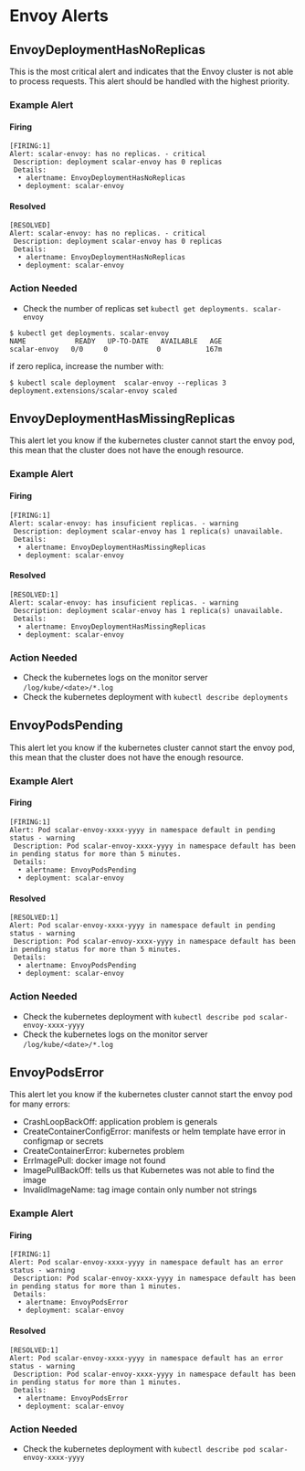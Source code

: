# Envoy Alerts

## EnvoyDeploymentHasNoReplicas

This is the most critical alert and indicates that the Envoy cluster is not able to process requests. This alert should be handled with the highest priority.

### Example Alert

#### Firing

```console
[FIRING:1]
Alert: scalar-envoy: has no replicas. - critical
 Description: deployment scalar-envoy has 0 replicas
 Details:
  • alertname: EnvoyDeploymentHasNoReplicas
  • deployment: scalar-envoy
```

#### Resolved

```console
[RESOLVED]
Alert: scalar-envoy: has no replicas. - critical
 Description: deployment scalar-envoy has 0 replicas
 Details:
  • alertname: EnvoyDeploymentHasNoReplicas
  • deployment: scalar-envoy
```

### Action Needed

* Check the number of replicas set `kubectl get deployments. scalar-envoy`

```console
$ kubectl get deployments. scalar-envoy
NAME            READY   UP-TO-DATE   AVAILABLE   AGE
scalar-envoy   0/0     0            0           167m
```

if zero replica, increase the number with:

```console
$ kubectl scale deployment  scalar-envoy --replicas 3
deployment.extensions/scalar-envoy scaled
```

## EnvoyDeploymentHasMissingReplicas

This alert let you know if the kubernetes cluster cannot start the envoy pod, this mean that the cluster does not have the enough resource.

### Example Alert

#### Firing

```console
[FIRING:1]
Alert: scalar-envoy: has insuficient replicas. - warning
 Description: deployment scalar-envoy has 1 replica(s) unavailable.
 Details:
  • alertname: EnvoyDeploymentHasMissingReplicas
  • deployment: scalar-envoy
```

#### Resolved

```console
[RESOLVED:1]
Alert: scalar-envoy: has insuficient replicas. - warning
 Description: deployment scalar-envoy has 1 replica(s) unavailable.
 Details:
  • alertname: EnvoyDeploymentHasMissingReplicas
  • deployment: scalar-envoy
```

### Action Needed

* Check the kubernetes logs on the monitor server `/log/kube/<date>/*.log`
* Check the kubernetes deployment with `kubectl describe deployments`

## EnvoyPodsPending

This alert let you know if the kubernetes cluster cannot start the envoy pod, this mean that the cluster does not have the enough resource.

### Example Alert

#### Firing

```console
[FIRING:1]
Alert: Pod scalar-envoy-xxxx-yyyy in namespace default in pending status - warning
 Description: Pod scalar-envoy-xxxx-yyyy in namespace default has been in pending status for more than 5 minutes.
 Details:
  • alertname: EnvoyPodsPending
  • deployment: scalar-envoy
```

#### Resolved

```console
[RESOLVED:1]
Alert: Pod scalar-envoy-xxxx-yyyy in namespace default in pending status - warning
 Description: Pod scalar-envoy-xxxx-yyyy in namespace default has been in pending status for more than 5 minutes.
 Details:
  • alertname: EnvoyPodsPending
  • deployment: scalar-envoy
```

### Action Needed

* Check the kubernetes deployment with `kubectl describe pod scalar-envoy-xxxx-yyyy`
* Check the kubernetes logs on the monitor server `/log/kube/<date>/*.log`

## EnvoyPodsError

This alert let you know if the kubernetes cluster cannot start the envoy pod for many errors:
- CrashLoopBackOff: application problem is generals
- CreateContainerConfigError: manifests or helm template have error in configmap or secrets
- CreateContainerError: kubernetes problem
- ErrImagePull: docker image not found
- ImagePullBackOff: tells us that Kubernetes was not able to find the image
- InvalidImageName: tag image contain only number not strings

### Example Alert

#### Firing

```console
[FIRING:1]
Alert: Pod scalar-envoy-xxxx-yyyy in namespace default has an error status - warning
 Description: Pod scalar-envoy-xxxx-yyyy in namespace default has been in pending status for more than 1 minutes.
 Details:
  • alertname: EnvoyPodsError
  • deployment: scalar-envoy
```

#### Resolved

```console
[RESOLVED:1]
Alert: Pod scalar-envoy-xxxx-yyyy in namespace default has an error status - warning
 Description: Pod scalar-envoy-xxxx-yyyy in namespace default has been in pending status for more than 1 minutes.
 Details:
  • alertname: EnvoyPodsError
  • deployment: scalar-envoy
```

### Action Needed

* Check the kubernetes deployment with `kubectl describe pod scalar-envoy-xxxx-yyyy`
